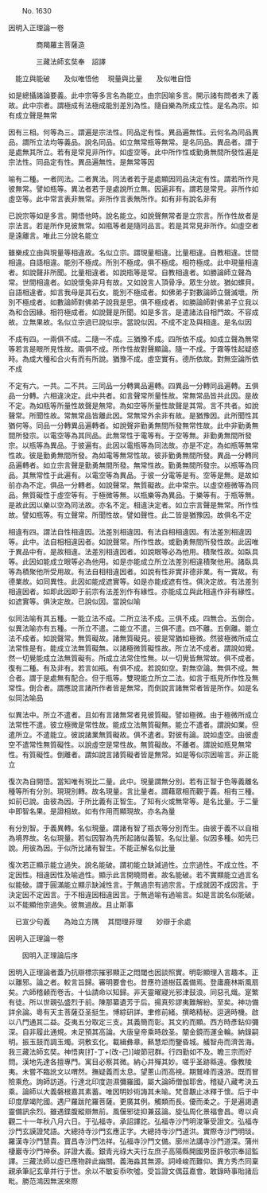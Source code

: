 ﻿　　No. 1630

因明入正理論一卷

　　　　商羯羅主菩薩造


　　　　三藏法師玄奘奉　詔譯


　能立與能破　　及似唯悟他
　現量與比量　　及似唯自悟　

如是總攝諸論要義。此中宗等多言名為能立。由宗因喻多言。開示諸有問者未了義故。此中宗者。謂極成有法極成能別差別為性。隨自樂為所成立性。是名為宗。如有成立聲是無常

因有三相。何等為三。謂遍是宗法性。同品定有性。異品遍無性。云何名為同品異品。謂所立法均等義品。說名同品。如立無常瓶等無常。是名同品。異品者。謂于是處無其所立。若有是常見非所作。如虛空等。此中所作性或勤勇無間所發性遍是宗法性。同品定有性。異品遍無性。是無常等因

喻有二種。一者同法。二者異法。同法者若于是處顯因同品決定有性。謂若所作見彼無常。譬如瓶等。異法者若于是處說所立無。因遍非有。謂若是常見。非所作如虛空等。此中常言表非無常。非所作言表無所作。如有非有說名非有

已說宗等如是多言。開悟他時。說名能立。如說聲無常者是立宗言。所作性故者是宗法言。若是所作見彼無常。如瓶等者是隨同品言。若是其常見非所作。如虛空者是遠離言。唯此三分說名能立

雖樂成立由與現量等相違故。名似立宗。謂現量相違。比量相違。自教相違。世間相違。自語相違。能別不極成。所別不極成。俱不極成。相符極成。此中現量相違者。如說聲非所聞。比量相違者。如說瓶等是常。自教相違者。如勝論師立聲為常。世間相違者。如說懷兔非月有故。又如說言人頂骨凈。眾生分故。猶如螺貝。自語相違者。如言我母是其石女。能別不極成者。如佛弟子對數論師立聲滅壞。所別不極成者。如數論師對佛弟子說我是思。俱不極成者。如勝論師對佛弟子立我以為和合因緣。相符極成者。如說聲是所聞。如是多言。是遣諸法自相門故。不容成故。立無果故。名似立宗過已說似宗。當說似因。不成不定及與相違。是名似因

不成有四。一兩俱不成。二隨一不成。三猶豫不成。四所依不成。如成立聲為無常等若言是眼所見性故。兩俱不成。所作性故對聲顯論。隨一不成。于霧等性起疑惑時。為成大種和合火有而有所說。猶豫不成。虛空實有。德所依故。對無空論所依不成

不定有六。一共。二不共。三同品一分轉異品遍轉。四異品一分轉同品遍轉。五俱品一分轉。六相違決定。此中共者。如言聲常所量性故。常無常品皆共此因。是故不定。為如瓶等所量性故聲是無常。為如空等所量性故聲是其常。言不共者。如說聲常。所聞性故。常無常品皆離此因。常無常外余非有故。是猶豫因。此所聞性其猶何等。同品一分轉異品遍轉者。如說聲非勤勇無間所發無常性故。此中非勤勇無間所發宗。以電空等為其同品。此無常性于電等有。于空等無。非勤勇無間所發宗。以瓶等為異品。于彼遍有。此因以電瓶等為同法故。亦是不定。為如瓶等無常性故。彼是勤勇無間所發。為如電等無常性故。彼非勤勇無間所發。異品一分轉同品遍轉者。如立宗言聲是勤勇無間所發。無常性故。勤勇無間所發宗。以瓶等為同品。其無常性于此遍有。以電空等為異品。于彼一分電等是有。空等是無。是故如前亦為不定。俱品一分轉者。如說聲常。無質礙故。此中常宗。以虛空極微等為同品。無質礙性于虛空等有。于極微等無。以瓶樂等為異品。于樂等有。于瓶等無。是故此因以樂以空為同法故。亦名不定。相違決定者。如立宗言聲是無常。所作性故。譬如瓶等。有立聲常。所聞性故。譬如聲性。此二皆是猶豫因。故俱名不定

相違有四。謂法自性相違因。法差別相違因。有法自相相違因。有法差別相違因等。此中。法自相相違因者。如說聲常。所作性故。或勤勇無間所發性故。此因唯于異品中有。是故相違。法差別相違因者。如說眼等必為他用。積聚性故。如臥具等。此因如能成立眼等必為他用。如是亦能成立所立法差別相違積聚他用。諸臥具等為積聚他所受用故。有法自相相違因者。如說有性非實非德非業。有一實故。有德業故。如同異性。此因如能成遮實等。如是亦能成遮有性。俱決定故。有法差別相違因者。如即此因即于前宗有法差別作有緣性。亦能成立與此相違作非有緣性。如遮實等。俱決定故。已說似因。當說似喻

似同法喻有其五種。一能立法不成。二所立法不成。三俱不成。四無合。五倒合。似異法喻亦有五種。一所立不遣。二能立不遣。三俱不遣。四不離。五倒離。能立法不成者。如說聲常。無質礙故。諸無質礙見。彼是常猶如極微。然彼極微所成立法常性是有。能成立法無質礙無。以諸極微質礙性故。所立法不成者。謂說如覺。然一切覺能成立法無質礙有。所成立法常住性無。以一切覺皆無常故。俱不成者。復有二種。有及非有。若言如瓶。有俱不成。若說如空。對無空論。無俱不成。無合者。謂于是處無有配合。但于瓶等。雙現能立所立二法。如言于瓶見所作性及無常性。倒合者。謂應說言諸所作者皆是無常。而倒說言諸無常者皆是所作。如是名似同法喻品

似異法中。所立不遣者。且如有言諸無常者見彼質礙。譬如極微。由于極微所成立法常性不遣。彼立極微是常性故。能成立法無質礙無。能立不遣者。謂說如業。但遣所立。不遣能立。彼說諸業無質礙故。俱不遣者。對彼有論。說如虛空。由彼虛空不遣常性無質礙性。以說虛空是常性故。無質礙故。不離者。謂說如瓶見無常性。有質礙性。倒離者。謂如說言諸質礙者皆是無常。如是等似宗因喻言。非正能立

復次為自開悟。當知唯有現比二量。此中。現量謂無分別。若有正智于色等義離名種等所有分別。現現別轉。故名現量。言比量者。謂藉眾相而觀于義。相有三種。如前已說。由彼為因。于所比義有正智生。了知有火或無常等。是名比量。于二量中即智名果。是證相故。如有作用而顯現故。亦名為量

有分別智。于義異轉。名似現量。謂諸有智了瓶衣等分別而生。由彼于義不以自相為境界故。名似現量。若似因智為先所起諸似義智。名似比量。似因多種。如先已說。用彼為因。于似所比諸有智生。不能正解名似比量

復次若正顯示能立過失。說名能破。謂初能立缺減過性。立宗過性。不成立性。不定因性。相違因性及喻過性。顯示此言開曉問者。故名能破。若不實顯能立過言名似能破。謂于圓滿能立顯示缺減性言。于無過宗有過宗言。于成就因不成因言。于決定因不定因言。于不相違因相違因言。于無過喻有過喻言。如是言說名似能破。以不能顯他宗過失。彼無過故。且止斯事

　已宣少句義　　為始立方隅
　其間理非理　　妙辯于余處　

因明入正理論一卷

　　因明入正理論后序

因明入正理論者蓋乃抗辯標宗摧邪顯正之悶閾也因談照實。明彰顯理入言趣本。正以離邪。論之者。較言旨歸。審明要會也。昔應符道樹茲義備焉。登庸鹿林斯風扇矣。六師稽顙而卷舌。十仙請命以知歸。非天靈曜寢光邪津鼓浪。同惡孔熾。寔繁有徒。所以世親弘盛烈于前。陳那纂遺芳于后。揚真殄謬夷難解紛。至矣。神功備詳余論。粵有天主菩薩亞圣挺生。博綜研詳。聿修前緒。撰略精秘。逗適時機。啟以八門通其二益。芟夷五分取定三支。其義簡而彰。其文約而顯。西方時彥鉆仰彌深。自非履此通規。未足預其高論。大唐皇帝乘時啟圣。闡金鏡而運金輪。納錄嗣明。振玉鼓而調玉燭。洞敷玄化。載緝彝章。爇慧炬而鑒昏城。艤智舟而濟苦海。我三藏法師玄奘。神悟爽[打-丁+(改-己)]峻節冠群。行四勤如不及。瞻三宗而好問。漢地先達各擅專門。寓目必察其微。納心并殫其妙。嗟乎圣跡緜遠。像教陵夷。未嘗不臨訛文以喟然。撫疑義而太息。望蔥山而高視。期鷲峰而遠游。既而冒險乘危。詢師訪道。行達北印度迦濕彌羅國。屬大論師僧伽耶舍。稽疑八藏考決五乘。論師以大義磐根嘉其素蓄。唯因明妙術誨其未喻。梵音覯止冰釋于懷。后于中印度摩竭陀國。遇尸羅跋陀羅菩薩。更廣其例。觸類而長。優而柔之。于是遍謁遺靈備訊余烈。雖遇鍱腹縱辯無前。風偃邪徒抑兼茲論。旋弘周化景福會昌。粵以貞觀二十一年秋八月六日。于弘福寺。承詔譯訖。弘福寺沙門明浚筆受證文。弘福寺沙門玄謨證梵語。大總持寺沙門玄應正字。大總持寺沙門道洪。實際寺沙門明琰。羅漢寺沙門慧貴。寶昌寺沙門法祥。弘福寺沙門文備。廓州法講寺沙門道深。蒲州棲巖寺沙門神泰。詳證大義。銀青光祿大夫行左庶子高陽縣開國男臣許敬宗奉詔監譯。三藏法師以虛已應物辟此幽關。義海淼其無源。詞峰峻而難仰。異方秀杰同稟親承筆記玄章并行于世。余以不敏妄忝吹噓。受旨證文偶茲嘉會。敢錄時事貽諸后毗。勝范鴻因無泯來際
